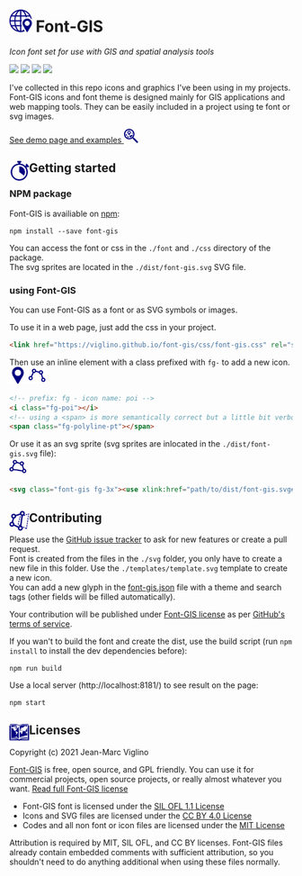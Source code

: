 # <img src="https://github.com/Viglino/font-gis/blob/main/svg/globe/uEA82-globe-poi.svg" height="40" /> Font-GIS
*Icon font set for use with GIS and spatial analysis tools*

[![](https://img.shields.io/npm/v/font-gis.svg)](https://www.npmjs.com/package/font-gis)
![](https://img.shields.io/npm/dt/font-gis.svg)
![](https://img.shields.io/npm/dw/font-gis)
![](https://img.shields.io/npm/l/font-gis.svg)

I've collected in this repo icons and graphics I've been using in my projects.
Font-GIS icons and font theme is designed mainly for GIS applications and web mapping tools. 
They can be easily included in a project using te font or svg images.

[See demo page and examples <img src="https://github.com/Viglino/font-gis/blob/main/svg/search/uEA5F-search-map.svg" height="25" />](https://viglino.github.io/font-gis/)

## <img src="https://github.com/Viglino/font-gis/blob/main/svg/routing/uEA8F-timer.svg" height="35" align="left" />Getting started

###  NPM package

Font-GIS is availiable on [npm](https://www.npmjs.com/package/font-gis):
```console
npm install --save font-gis
```
You can access the font or css in the `./font` and `./css` directory of the package.    
The svg sprites are located in the `./dist/font-gis.svg` SVG file.

### using Font-GIS

You can use Font-GIS as a font or as SVG symbols or images.

To use it in a web page, just add the css in your project.
```html
<link href="https://viglino.github.io/font-gis/css/font-gis.css" rel="stylesheet" />
```
Then use an inline element with a class prefixed with `fg-` to add a new icon.    
<img src="https://github.com/Viglino/font-gis/blob/main/svg/poi/uEA16-poi.svg" height="30" />
<img src="https://github.com/Viglino/font-gis/blob/main/svg/geom/uEA02-polyline-pt.svg" height="30" />
```html
<!-- prefix: fg - icon name: poi -->
<i class="fg-poi"></i>
<!-- using a <span> is more semantically correct but a little bit verbose. -->
<span class="fg-polyline-pt"></span>
```
Or use it as an svg sprite (svg sprites are inlocated in the `./dist/font-gis.svg` file):    
<img src="https://github.com/Viglino/font-gis/blob/main/svg/geom/uEA03-polygon-pt.svg" height="30" />
```html
<svg class="font-gis fg-3x"><use xlink:href="path/to/dist/font-gis.svg#fg-polyline-pt" /></svg>
```

## <img src="https://github.com/Viglino/font-gis/blob/main/svg/edit/uEA51-copy-poly.svg" height="35" align="left" />Contributing
Please use the [GitHub issue tracker](https://github.com/Viglino/font-gis/issues) to ask for new features 
or create a pull request.    
Font is created from the files in the `./svg` folder, you only have to create a new file in this folder. 
Use the `./templates/template.svg` template to create a new icon.  
You can add a new glyph in the [font-gis.json](https://github.com/Viglino/font-gis/blob/main/font-gis.json) file with a theme and search tags 
(other fields will be filled automatically).

Your contribution will be published under [Font-GIS license](https://github.com/Viglino/font-gis/blob/main/LICENSE.md) as per [GitHub's terms of service](https://help.github.com/articles/github-terms-of-service/#6-contributions-under-repository-license).

If you wan't to build the font and create the dist, use the build script (run `npm install` to install the dev dependencies before):
```console
npm run build
```
Use a local server (http://localhost:8181/) to see result on the page:
```console
npm start
```


## <img src="https://github.com/Viglino/font-gis/blob/main/svg/map/uEA7A-map-book.svg" height="35" align="left" />Licenses
Copyright (c) 2021 Jean-Marc Viglino

[Font-GIS](https://viglino.github.io/font-gis/) is free, open source, and GPL friendly. 
You can use it for commercial projects, open source projects, or really almost whatever you want.
[Read full Font-GIS license](https://github.com/Viglino/font-gis/blob/main/LICENSE.md)

* Font-GIS font is licensed under the [SIL OFL 1.1 License](https://github.com/Viglino/font-gis/blob/main/LICENSE-OFL.md)
* Icons and SVG files are licensed under the [CC BY 4.0 License](https://github.com/Viglino/font-gis/blob/main/LICENSE-CC-BY.md)
* Codes and all non font or icon files are licensed under the [MIT License](https://github.com/Viglino/font-gis/blob/main/LICENSE-MIT.md)

Attribution is required by MIT, SIL OFL, and CC BY licenses. Font-GIS files already 
contain embedded comments with sufficient attribution, so you shouldn't need to 
do anything additional when using these files normally.
